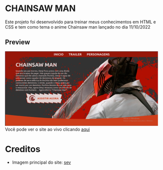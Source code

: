 # CHAINSAW MAN
Este projeto foi desenvolvido para treinar meus conhecimentos em HTML e CSS e tem como tema o anime Chainsaw man lançado no dia 11/10/2022

## Preview
<img src="./preview.png" alt="preview-site"/>
Você pode ver o site ao vivo clicando <a href="https://mayron1806.github.io/chainsaw-man/">aqui</a>

# Creditos
- Imagem principal do site: <a href="https://twitter.com/asevcart">sev</a>

